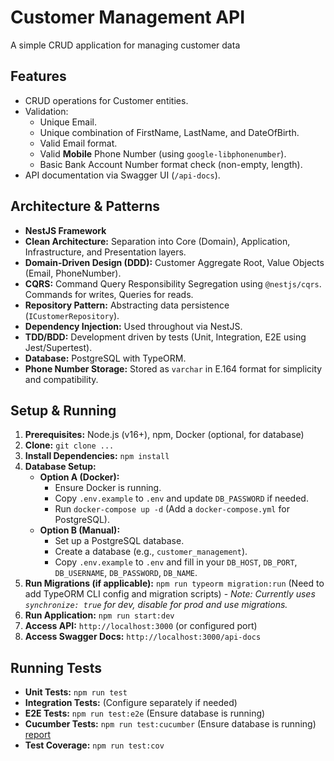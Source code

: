 # Customer Management API

A simple CRUD application for managing customer data

## Features

- CRUD operations for Customer entities.
- Validation:
  - Unique Email.
  - Unique combination of FirstName, LastName, and DateOfBirth.
  - Valid Email format.
  - Valid **Mobile** Phone Number (using `google-libphonenumber`).
  - Basic Bank Account Number format check (non-empty, length).
- API documentation via Swagger UI (`/api-docs`).

## Architecture & Patterns

- **NestJS Framework**
- **Clean Architecture:** Separation into Core (Domain), Application, Infrastructure, and Presentation layers.
- **Domain-Driven Design (DDD):** Customer Aggregate Root, Value Objects (Email, PhoneNumber).
- **CQRS:** Command Query Responsibility Segregation using `@nestjs/cqrs`. Commands for writes, Queries for reads.
- **Repository Pattern:** Abstracting data persistence (`ICustomerRepository`).
- **Dependency Injection:** Used throughout via NestJS.
- **TDD/BDD:** Development driven by tests (Unit, Integration, E2E using Jest/Supertest).
- **Database:** PostgreSQL with TypeORM.
- **Phone Number Storage:** Stored as `varchar` in E.164 format for simplicity and compatibility.

## Setup & Running

1.  **Prerequisites:** Node.js (v16+), npm, Docker (optional, for database)
2.  **Clone:** `git clone ...`
3.  **Install Dependencies:** `npm install`
4.  **Database Setup:**
    - **Option A (Docker):**
      - Ensure Docker is running.
      - Copy `.env.example` to `.env` and update `DB_PASSWORD` if needed.
      - Run `docker-compose up -d` (Add a `docker-compose.yml` for PostgreSQL).
    - **Option B (Manual):**
      - Set up a PostgreSQL database.
      - Create a database (e.g., `customer_management`).
      - Copy `.env.example` to `.env` and fill in your `DB_HOST`, `DB_PORT`, `DB_USERNAME`, `DB_PASSWORD`, `DB_NAME`.
5.  **Run Migrations (if applicable):** `npm run typeorm migration:run` (Need to add TypeORM CLI config and migration scripts) - _Note: Currently uses `synchronize: true` for dev, disable for prod and use migrations._
6.  **Run Application:** `npm run start:dev`
7.  **Access API:** `http://localhost:3000` (or configured port)
8.  **Access Swagger Docs:** `http://localhost:3000/api-docs`

## Running Tests

- **Unit Tests:** `npm run test`
- **Integration Tests:** (Configure separately if needed)
- **E2E Tests:** `npm run test:e2e` (Ensure database is running)
- **Cucumber Tests:** `npm run test:cucumber` (Ensure database is running) [report](cucumber-report.html)
- **Test Coverage:** `npm run test:cov`
